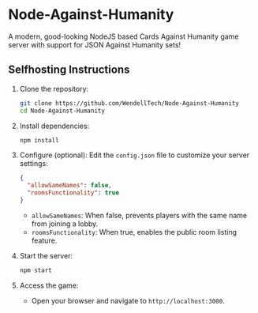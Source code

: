 # Node-Against-Humanity
A modern, good-looking NodeJS based Cards Against Humanity game server with support for JSON Against Humanity sets!

## Selfhosting Instructions

1. Clone the repository:
   ```bash
   git clone https://github.com/WendellTech/Node-Against-Humanity
   cd Node-Against-Humanity
   ```

2. Install dependencies:
   ```bash
   npm install
   ```

3. Configure (optional):
   Edit the `config.json` file to customize your server settings:
   ```json
   {
     "allowSameNames": false,
     "roomsFunctionality": true
   }
   ```
   - `allowSameNames`: When false, prevents players with the same name from joining a lobby.
   - `roomsFunctionality`: When true, enables the public room listing feature.

4. Start the server:
   ```bash
   npm start
   ```

5. Access the game:
   - Open your browser and navigate to `http://localhost:3000`.
